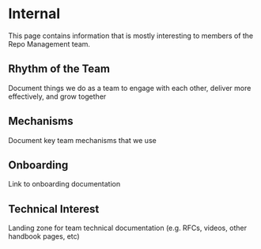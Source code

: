 # Internal
This page contains information that is mostly interesting to members of the Repo Management team. 

## Rhythm of the Team
Document things we do as a team to engage with each other, deliver more effectively, and grow together

## Mechanisms
Document key team mechanisms that we use

## Onboarding
Link to onboarding documentation

## Technical Interest
Landing zone for team technical documentation (e.g. RFCs, videos, other handbook pages, etc)
